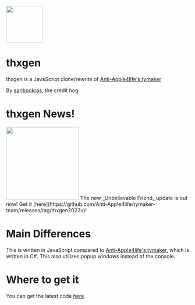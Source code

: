 <img src = "https://camo.githubusercontent.com/53b054c1550649b16194f0f496a7e47b85715d5a4994bfe73b41952f1d23d7ef/68747470733a2f2f692e6962622e636f2f516e506d3830312f556e7469746c65642d64726177696e672e706e67" width = "100">

# thxgen
thxgen is a JavaScript clone/rewrite of [Anti-Apple4life's tymaker](https://github.com/Anti-Apple4life/tymaker) 

By [aarikpokras](https://github.com/aarikpokras), the credit hog.

# thxgen News!
<img src = "https://camo.githubusercontent.com/ce16efc7ad683d4bbcf47b286f3d0235e5b5c5b81aee7185199fe6c46d3efcaa/68747470733a2f2f692e6962622e636f2f677a4430424c4b2f74687867656e2d6e6577732e706e67" width = "200">
The new _Unbelievable Friend_ update is out now! Get it [here](https://github.com/Anti-Apple4life/tymaker-team/releases/tag/thxgen2022v)!

# Main Differences
This is written in JavaScript compared to [Anti-Apple4life's tymaker](https://github.com/Anti-Apple4life/tymaker), which is written in C#. This also utilizes popup windows instead of the console.
# Where to get it
You can get the latest code [here](https://github.com/Anti-Apple4life/tymaker/releases/tag/thxgen).
